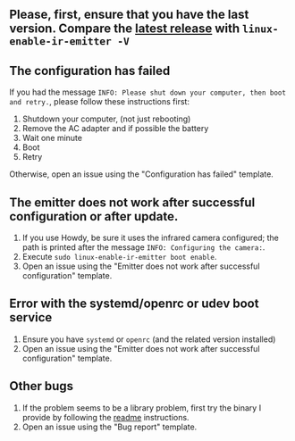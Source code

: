 ## Please, first, ensure that you have the last version. Compare the [latest release](https://github.com/EmixamPP/linux-enable-ir-emitter/releases/latest) with `linux-enable-ir-emitter -V`

## The configuration has failed 
If you had the message `INFO: Please shut down your computer, then boot and retry.`, please follow these instructions first:
1. Shutdown your computer, (not just rebooting)
2. Remove the AC adapter and if possible the battery
3. Wait one minute
4. Boot
5. Retry

Otherwise, open an issue using the "Configuration has failed" template.

## The emitter does not work after successful configuration or after update.
1. If you use Howdy, be sure it uses the infrared camera configured; the path is printed after the message `INFO: Configuring the camera:`.
2. Execute `sudo linux-enable-ir-emitter boot enable`.
3. Open an issue using the "Emitter does not work after successful configuration" template.

## Error with the systemd/openrc or udev boot service
1. Ensure you have `systemd` or `openrc` (and the related version installed)
2. Open an issue using the "Emitter does not work after successful configuration" template.

## Other bugs
1. If the problem seems to be a library problem, first try the binary I provide by following the [readme](../README.md) instructions. 
2. Open an issue using the "Bug report" template.
